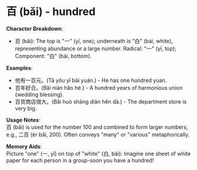 # **百 (bǎi) - hundred**

**Character Breakdown**:  
- 百 (bǎi): The top is "一" (yī, one); underneath is "白" (bái, white), representing abundance or a large number. Radical: "一" (yī, top); Component: "白" (bái, bottom).

**Examples**:  
- 他有一百元。(Tā yǒu yī bǎi yuán.) - He has one hundred yuan.  
- 百年好合。(Bǎi nián hǎo hé.) - A hundred years of harmonious union (wedding blessing).  
- 百货商店很大。(Bǎi huò shāng diàn hěn dà.) - The department store is very big.

**Usage Notes**:  
百 (bǎi) is used for the number 100 and combined to form larger numbers, e.g., 二百 (èr bǎi, 200). Often conveys "many" or "various" metaphorically.

**Memory Aids**:  
Picture "one" (一, yī) on top of "white" (白, bái): Imagine one sheet of white paper for each person in a group-soon you have a hundred!